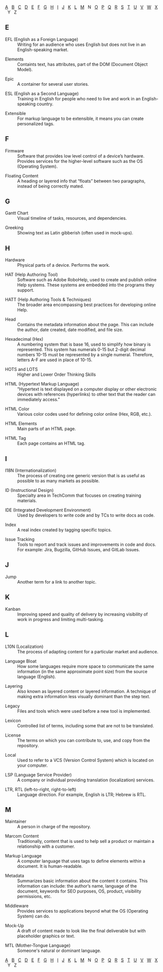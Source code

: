 [A](A-D.md#a) &nbsp; [B](A-D.md#b) &nbsp; [C](A-D.md#c) &nbsp; [D](A-D.md#d) &nbsp; [E](E-M.md#e) &nbsp; [F](E-M.md#f) &nbsp; [G](E-M.md#g) &nbsp; [H](E-M.md#h) &nbsp; [I](E-M.md#i) &nbsp; [J](E-M.md#j) &nbsp; [K](E-M.md#k) &nbsp; [L](E-M.md#l) &nbsp; [M](E-M.md#m) &nbsp;  N  &nbsp; [O](O-S.md#o) &nbsp; [P](O-S.md#p) &nbsp; [Q](O-S.md#q) &nbsp; [R](O-S.md#r) &nbsp; [S](O-S.md#s) &nbsp; [T](T-Z.md#t) &nbsp; [U](T-Z.md#u) &nbsp; [V](T-Z.md#v) &nbsp; [W](T-Z.md#w) &nbsp; [X](T-Z.md/#x) &nbsp; Y &nbsp;  Z 

## E

<dl>
   <dt>	EFL (English as a Foreign Language)	</dt>
   <dd>	Writing for an audience who uses English but does not live in an English-speaking market.	</dd>
</dl>
<dl>
   <dt>	Elements	</dt>
   <dd>	Containts text, has attributes, part of the DOM (Document Object Model).	</dd>
</dl>
<dl>
   <dt>	Epic	</dt>
   <dd>	A container for several user stories.	</dd>
</dl>
<dl> 
   <dt>	ESL (English as a Second Language)	</dt>
   <dd>	Training in English for people who need to live and work in an English-speaking country.	</dd>
</dl>
<dl>
   <dt>	Extensible	</dt>
   <dd>	For markup language to be extensible, it means you can create personalized tags.	</dd>
</dl>

## F

<dl>
    <dt>	Firmware	</dt>
   <dd>	Software that provides low level control of a device’s hardware. Provides services for the higher-level software such as the OS (Operating System).	</dd>
</dl>
<dl>  
   <dt>	Floating Content 	</dt>
   <dd>	A heading or layered info that “floats” between two paragraphs, instead of being correctly mated.	</dd>
</dl> 

## G

<dl>
   <dt>	Gantt Chart	</dt>
   <dd>	Visual timeline of tasks, resources, and dependencies.	</dd>
</dl>
<dl>
   <dt>	Greeking	</dt>
   <dd>	Showing text as Latin gibberish (often used in mock-ups).	</dd>
</dl>

## H

<dl>
   <dt>	Hardware	</dt>
   <dd>	Physical parts of a device. Performs the work.	</dd>
</dl>
<dl>
   <dt>	HAT (Help Authoring Tool)	</dt>
   <dd>	Software such as Adobe RoboHelp, used to create and publish online Help systems. These systems are embedded into the programs they support.	</dd>
</dl>
<dl>  
   <dt>	HATT (Help Authoring Tools & Techniques)	</dt>
   <dd>	The broader area encompassing best practices for developing online Help.	</dd>
</dl>
<dl>
   <dt>	Head	</dt>
   <dd>	Contains the metadata information about the page. This can include the author, date created, date modified, and file size.	</dd>
</dl>
<dl>
   <dt>	Hexadecimal (Hex)	</dt>
   <dd>	A numbering system that is base 16, used to simplify how binary is represented. This system has numerals 0-15 but 2-digit decimal numbers 10-15 must be represented by a single numeral. Therefore, letters A-F are used in place of 10-15. 	</dd>
</dl>
<dl>
   <dt>	HOTS and LOTS	</dt>
   <dd>	Higher and Lower Order Thinking Skills	</dd>
</dl>
<dl>
   <dt>	HTML (Hypertext Markup Language)	</dt>
   <dd>	"Hypertext is text displayed on a computer display or other electronic devices with references (hyperlinks) to other text that the reader can immediately access."</dd>
</dl>
<dl>
   <dt>	HTML Color 	</dt>
   <dd>	Various color codes used for defining color online (Hex, RGB, etc.).	</dd>
</dl>
<dl>
   <dt>	HTML Elements	</dt>
   <dd>	Main parts of an HTML page.	</dd>
</dl>
<dl>
   <dt>	HTML Tag	</dt>
   <dd>	Each page contains an HTML tag.	</dd>
</dl>

## I

<dl>
   <dt>	I18N (Internationalization)	</dt>
   <dd>	The process of creating one generic version that is as useful as possible to as many markets as possible.	</dd>
</dl>
<dl>  
   <dt>	ID (Instructional Design)	</dt>
   <dd>	Specialty area in TechComm that focuses on creating training materials.	</dd>
</dl>
<dl>
   <dt>	IDE (Integrated Development Environment)	</dt>
   <dd>	Used by developers to write code and by TCs to write docs as code.	</dd>
</dl>
<dl>
   <dt>	Index	</dt>
   <dd>	A real index created by tagging specific topics. 	</dd>
</dl>
<dl>
   <dt>	Issue Tracking	</dt>
   <dd>	Tools to report and track issues and improvements in code and docs. For example: Jira, Bugzilla, GitHub Issues, and GitLab Issues.	</dd>
</dl>

## J

<dl>
   <dt>	Jump	</dt>
   <dd>	Another term for a link to another topic.	</dd>
</dl>
  
## K
  
<dl>  
   <dt>	Kanban	</dt>
   <dd>	Improving speed and quality of delivery by increasing visibility of work in progress and limiting multi-tasking.	</dd>
</dl>
  
## L

<dl>
   <dt>	L10N (Localization)	</dt>
   <dd>	The process of adapting content for a particular market and audience.	</dd>
</dl>
<dl>  
   <dt>	Language Bloat	</dt>
   <dd>	How some languages require more space to communicate the same information (in the same approximate point size) from the source language (English).	</dd>
</dl>
<dl>
   <dt>	Layering 	</dt>
   <dd>	Also known as layered content or layered information. A technique of making extra information less visually dominant than the step text.	</dd>
</dl>
<dl>
   <dt>	Legacy	</dt>
   <dd>	Files and tools which were used before a new tool is implemented.	</dd>
</dl>
<dl>
   <dt>	Lexicon	</dt>
   <dd>	Controlled list of terms, including some that are not to be translated.	</dd>
</dl>
<dl>
   <dt>	License	</dt>
   <dd>	The terms on which you can contribute to, use, and copy from the repository. 	</dd>
</dl>
<dl>
   <dt>	Local	</dt>
   <dd>	Used to refer to a VCS (Version Control System) which is located on your computer.	</dd>
</dl>
<dl>
   <dt>	LSP (Language Service Provider)	</dt>
   <dd>	A company or individual providing translation (localization) services.	</dd>
</dl>
<dl>
   <dt>	LTR, RTL (left-to-right, right-to-left)	</dt>
   <dd>	Language direction. For example, English is LTR; Hebrew is RTL.	</dd>
</dl>
  
## M
  
<dl>
   <dt>	Maintainer	</dt>
   <dd>	A person in charge of the repository. 	</dd>
</dl>
<dl>
   <dt>	Marcom Content	</dt>
   <dd>	Traditionally, content that is used to help sell a product or maintain a relationship with a customer.	</dd>
</dl>
<dl>
   <dt>	Markup Language	</dt>
   <dd>	A computer language that uses tags to define elements within a document. It is human-readable.	</dd>
</dl>
<dl>
   <dt>	Metadata	</dt>
   <dd>	Summarizes basic information about the content it contains. This information can include: the author’s name, language of the document, keywords for SEO purposes, OS, product, visibility permissions, etc.	</dd>
</dl>
<dl>
   <dt>	Middleware	</dt>
   <dd>	Provides services to applications beyond what the OS (Operating System) can do.	</dd>
</dl>
<dl>
   <dt>	Mock-Up	</dt>
   <dd>	A draft of content made to look like the final deliverable but with placeholder graphics or text.	</dd>
</dl>
<dl>
   <dt>	MTL (Mother-Tongue Language)	</dt>
   <dd>	Someone's natural or dominant language.	</dd>
 </dl>

[A](A-D.md#a) &nbsp; [B](A-D.md#b) &nbsp; [C](A-D.md#c) &nbsp; [D](A-D.md#d) &nbsp; [E](E-M.md#e) &nbsp; [F](E-M.md#f) &nbsp; [G](E-M.md#g) &nbsp; [H](E-M.md#h) &nbsp; [I](E-M.md#i) &nbsp; [J](E-M.md#j) &nbsp; [K](E-M.md#k) &nbsp; [L](E-M.md#l) &nbsp; [M](E-M.md#m) &nbsp;  N  &nbsp; [O](O-S.md#o) &nbsp; [P](O-S.md#p) &nbsp; [Q](O-S.md#q) &nbsp; [R](O-S.md#r) &nbsp; [S](O-S.md#s) &nbsp; [T](T-Z.md#t) &nbsp; [U](T-Z.md#u) &nbsp; [V](T-Z.md#v) &nbsp; [W](T-Z.md#w) &nbsp; [X](T-Z.md/#x) &nbsp; Y &nbsp;  Z 
